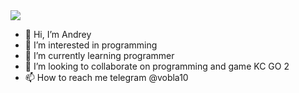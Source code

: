 <div id="header" algin="center">
  <img src="https://i.gifer.com/2GU.gif" widrh="200">
</div>


- 👋 Hi, I’m Andrey
- 👀 I’m interested in programming
- 🌱 I’m currently learning programmer
- 💞️ I’m looking to collaborate on programming and game KC GO 2
- 📫 How to reach me telegram @vobla10
